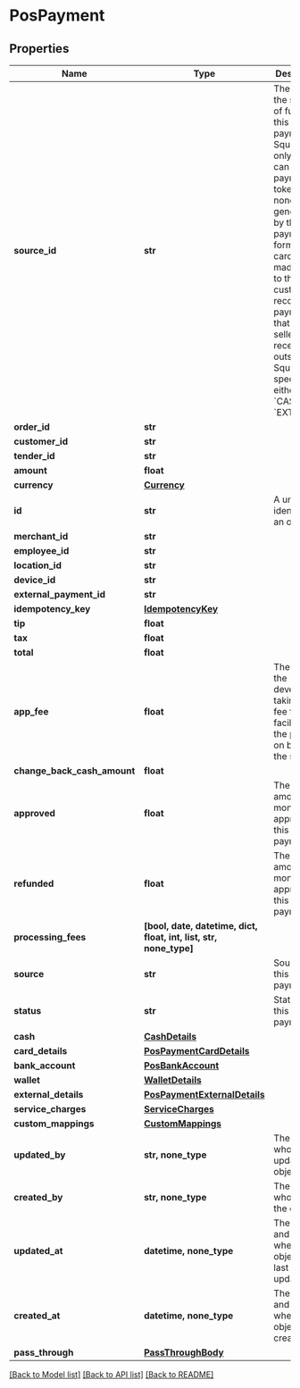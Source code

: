 # PosPayment


## Properties
Name | Type | Description | Notes
------------ | ------------- | ------------- | -------------
**source_id** | **str** | The ID for the source of funds for this payment. Square-only: This can be a payment token (card nonce) generated by the payment form or a card on file made linked to the customer. if recording a payment that the seller received outside of Square, specify either &#x60;CASH&#x60; or &#x60;EXTERNAL&#x60;. | 
**order_id** | **str** |  | 
**customer_id** | **str** |  | 
**tender_id** | **str** |  | 
**amount** | **float** |  | 
**currency** | [**Currency**](Currency.md) |  | 
**id** | **str** | A unique identifier for an object. | [optional] [readonly] 
**merchant_id** | **str** |  | [optional] 
**employee_id** | **str** |  | [optional] 
**location_id** | **str** |  | [optional] 
**device_id** | **str** |  | [optional] 
**external_payment_id** | **str** |  | [optional] 
**idempotency_key** | [**IdempotencyKey**](IdempotencyKey.md) |  | [optional] 
**tip** | **float** |  | [optional] 
**tax** | **float** |  | [optional] 
**total** | **float** |  | [optional] 
**app_fee** | **float** | The amount the developer is taking as a fee for facilitating the payment on behalf of the seller. | [optional] 
**change_back_cash_amount** | **float** |  | [optional] 
**approved** | **float** | The initial amount of money approved for this payment. | [optional] 
**refunded** | **float** | The initial amount of money approved for this payment. | [optional] 
**processing_fees** | **[bool, date, datetime, dict, float, int, list, str, none_type]** |  | [optional] 
**source** | **str** | Source of this payment. | [optional] 
**status** | **str** | Status of this payment. | [optional] 
**cash** | [**CashDetails**](CashDetails.md) |  | [optional] 
**card_details** | [**PosPaymentCardDetails**](PosPaymentCardDetails.md) |  | [optional] 
**bank_account** | [**PosBankAccount**](PosBankAccount.md) |  | [optional] 
**wallet** | [**WalletDetails**](WalletDetails.md) |  | [optional] 
**external_details** | [**PosPaymentExternalDetails**](PosPaymentExternalDetails.md) |  | [optional] 
**service_charges** | [**ServiceCharges**](ServiceCharges.md) |  | [optional] 
**custom_mappings** | [**CustomMappings**](CustomMappings.md) |  | [optional] 
**updated_by** | **str, none_type** | The user who last updated the object. | [optional] [readonly] 
**created_by** | **str, none_type** | The user who created the object. | [optional] [readonly] 
**updated_at** | **datetime, none_type** | The date and time when the object was last updated. | [optional] [readonly] 
**created_at** | **datetime, none_type** | The date and time when the object was created. | [optional] [readonly] 
**pass_through** | [**PassThroughBody**](PassThroughBody.md) |  | [optional] 

[[Back to Model list]](../../README.md#documentation-for-models) [[Back to API list]](../../README.md#documentation-for-api-endpoints) [[Back to README]](../../README.md)


